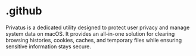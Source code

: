 # .github
Privatus is a dedicated utility designed to protect user privacy and manage system data on macOS. It provides an all-in-one solution for clearing browsing histories, cookies, caches, and temporary files while ensuring sensitive information stays secure.  
